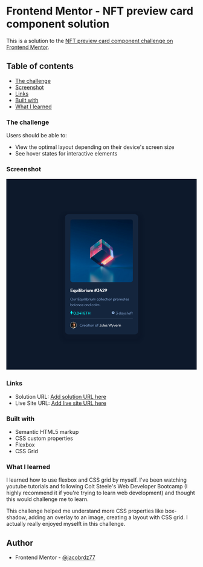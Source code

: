 # Frontend Mentor - NFT preview card component solution

This is a solution to the [NFT preview card component challenge on Frontend Mentor](https://www.frontendmentor.io/challenges/nft-preview-card-component-SbdUL_w0U). 

## Table of contents

  - [The challenge](#the-challenge)
  - [Screenshot](#screenshot)
  - [Links](#links)
  - [Built with](#built-with)
  - [What I learned](#what-i-learned)


### The challenge

Users should be able to:

- View the optimal layout depending on their device's screen size
- See hover states for interactive elements

### Screenshot

![](./images/nftcard-challenge-completed.png) 

### Links

- Solution URL: [Add solution URL here](https://your-solution-url.com)
- Live Site URL: [Add live site URL here](https://your-live-site-url.com)

### Built with

- Semantic HTML5 markup
- CSS custom properties
- Flexbox
- CSS Grid

### What I learned

I learned how to use flexbox and CSS grid by myself. I've been watching youtube tutorials and following Colt Steele's Web Developer Bootcamp (I highly recommend it if you're trying to learn web development) and thought this would challenge me to learn.

 This challenge helped me understand more CSS properties like box-shadow, adding an overlay to an image, creating a layout with CSS grid. I actually really enjoyed myselft in this challenge.


## Author
- Frontend Mentor - [@jacobrdz77](https://www.frontendmentor.io/profile/yourusername)
